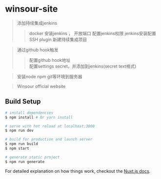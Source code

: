# winsour-site
> 添加持续集成jenkins
>> docker
>> 安装jenkins ， 开放端口 
>> 配置jenkins权限
>> jenkins安装配置SSH plugin
>> 新建持续集成项目

> 通过github hook触发
>> 配置github hook地址  
>> 配置settings secret，并添加到jenkins(secret text格式)

> 安装node npm git等环境到服务器


> Winsour official website

## Build Setup

``` bash
# install dependencies
$ npm install # Or yarn install

# serve with hot reload at localhost:3000
$ npm run dev

# build for production and launch server
$ npm run build
$ npm start

# generate static project
$ npm run generate
```

For detailed explanation on how things work, checkout the [Nuxt.js docs](https://github.com/nuxt/nuxt.js).

